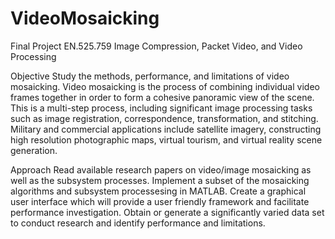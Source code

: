 # VideoMosaicking
Final Project
EN.525.759 Image Compression, Packet Video, and Video Processing

Objective
Study the methods, performance, and limitations of video mosaicking. Video mosaicking is the
process of combining individual video frames together in order to form a cohesive panoramic view of the
scene. This is a multi-step process, including significant image processing tasks such as image registration,
correspondence, transformation, and stitching. Military and commercial applications include satellite
imagery, constructing high resolution photographic maps, virtual tourism, and virtual reality scene
generation.

Approach
Read available research papers on video/image mosaicking as well as the subsystem processes.
Implement a subset of the mosaicking algorithms and subsystem processesing in MATLAB. Create a graphical
user interface which will provide a user friendly framework and facilitate performance investigation.
Obtain or generate a significantly varied data set to conduct research and identify performance and
limitations. 